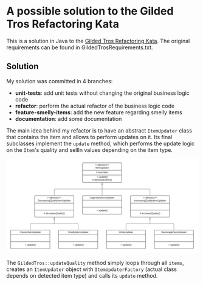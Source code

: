 # A possible solution to the Gilded Tros Refactoring Kata

This is a solution in Java to the [Gilded Tros Refactoring Kata](https://bitbucket.org/axxesit/gilded-tros/).
The original requirements can be found in GildedTrosRequirements.txt.

## Solution

My solution was committed in 4 branches:
* **unit-tests**: add unit tests without changing the original business logic code
* **refactor**: perform the actual refactor of the business logic code
* **feature-smelly-items**: add the new feature regarding smelly items
* **documentation**: add some documentation

The main idea behind my refactor is to have an abstract `ItemUpdater` class that contains the item and allows to perform updates on it. Its final subclasses implement the `update` method, which performs the update logic on the `Item`'s quality and sellIn values depending on the item type.

![class diagram](GildedTrosClassUML.png?raw=true "class diagram")

The `GildedTros::updateQuality` method simply loops through all `items`, creates an `ItemUpdater` object with `ItemUpdaterFactory` (actual class depends on detected item type) and calls its `update` method.